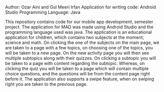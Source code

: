 Author: Ozar Aini and Gul Meeri Irfan
Application for writing code: Android Studio
Programming Language: Java

This repository contains code for our mobile app development, semester project.
The application for MAD was made using Android Studio and the programming language used was java.
The application is an educational application for children, which contains two subjects at the moment; science and math.
On clicking the one of the subjects on the main page, we are taken to a page with a few topics, on choosing one of the 
topics, you will be taken to a new page. On the new activity page you will then see multiple subtopics along with their
quizzes. On clicking a subtopic you will be taken to a page with content regarding the subtopic. Whereas, on clicking 
the quiz you will be taken to a page which will contain multiple choice questions, and the questions will be from the 
content page right before it. 
The application also supports a swipe feature, when on swiping right you are taken to the previous page.

